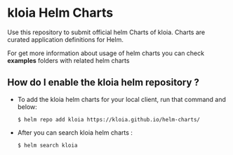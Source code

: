 # kloia Helm Charts 

Use this repository to submit official helm Charts of kloia.
Charts are curated application definitions for Helm. 

For get more information about usage of helm charts you can check <b>examples</b> folders with related helm charts

## How do I enable the kloia helm repository ?

* To add the kloia helm charts for your local client, run that command and below:

   ` $ helm repo add kloia https://kloia.github.io/helm-charts/ `

* After you can search kloia helm charts :
   
   ` $ helm search kloia ` 

